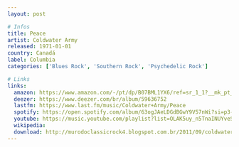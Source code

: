 ```yaml
---
layout: post

# Infos
title: Peace
artist: Coldwater Army
released: 1971-01-01
country: Canadá
label: Columbia
categories: ['Blues Rock', 'Southern Rock', 'Psychedelic Rock']

# Links
links:
  amazon: https://www.amazon.com/-/pt/dp/B07BML1YX6/ref=sr_1_1?__mk_pt_BR=%C3%85M%C3%85%C5%BD%C3%95%C3%91&dchild=1&keywords=coldwater+army+peace&qid=1614830905&sr=8-1
  deezer: https://www.deezer.com/br/album/59636752
  lastfm: https://www.last.fm/music/Coldwater+Army/Peace
  spotify: https://open.spotify.com/album/63ogJAeLDGdBGwY9V57nWi?si=p3-dReW2TfesHyKODCzgzg
  youtube: https://music.youtube.com/playlist?list=OLAK5uy_n5TnaINUYveS8m7r3fsaINSlLY6NECFO0
  wikipedia:
  download: http://murodoclassicrock4.blogspot.com.br/2011/09/coldwater-army-peace-1971.html
---
```

